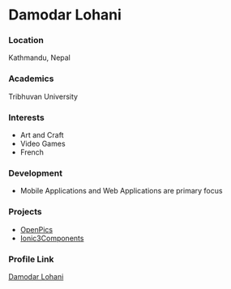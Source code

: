 # Damodar Lohani

### Location

Kathmandu, Nepal

### Academics

Tribhuvan University

### Interests

- Art and Craft
- Video Games
- French

### Development

- Mobile Applications and Web Applications are primary focus

### Projects

- [OpenPics](https://github.com/lohanitech/openpics)
- [Ionic3Components](https://github.com/lohanidamodar/ionic3-components)

### Profile Link

[Damodar Lohani](https://github.com/lohanidamodar)
